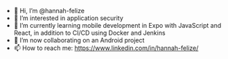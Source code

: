 - 👋 Hi, I’m @hannah-felize
- 👀 I’m interested in application security
- 🌱 I’m currently learning mobile development in Expo with JavaScript and React, in addition to CI/CD using Docker and Jenkins
- 💞️ I’m now collaborating on an Android project
- 📫 How to reach me: https://www.linkedin.com/in/hannah-felize/
<!---
hannah-felize/hannah-felize is a ✨ special ✨ repository because its `README.md` (this file) appears on your GitHub profile.
You can click the Preview link to take a look at your changes.
--->
